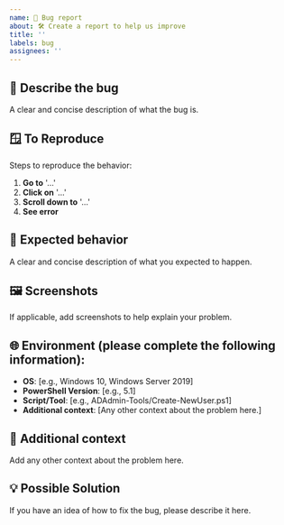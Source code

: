 ```yaml
---
name: 🐞 Bug report
about: 🛠️ Create a report to help us improve
title: ''
labels: bug
assignees: ''
---
```


## 🐛 **Describe the bug**
A clear and concise description of what the bug is.

## 🪟 **To Reproduce**
Steps to reproduce the behavior:
1. **Go to** '...'
2. **Click on** '...'
3. **Scroll down to** '...'
4. **See error**

## 🎯 **Expected behavior**
A clear and concise description of what you expected to happen.

## 🖼️ **Screenshots**
If applicable, add screenshots to help explain your problem.

## 🌐 **Environment (please complete the following information):**
- **OS**: [e.g., Windows 10, Windows Server 2019]
- **PowerShell Version**: [e.g., 5.1]
- **Script/Tool**: [e.g., ADAdmin-Tools/Create-NewUser.ps1]
- **Additional context**: [Any other context about the problem here.]

## 📝 **Additional context**
Add any other context about the problem here.

## 💡 **Possible Solution**
If you have an idea of how to fix the bug, please describe it here.
